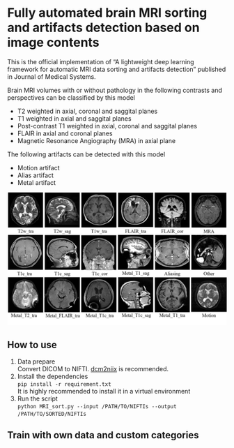 # Fully automated brain MRI sorting and artifacts detection based on image contents

This is the official implementation of “A lightweight deep learning framework for automatic MRI data sorting and artifacts detection” published in Journal of Medical Systems.

Brain MRI volumes with or without pathology in the following contrasts and perspectives can be classified by this model
- T2 weighted in axial, coronal and saggital planes
- T1 weighted in axial and saggital planes
- Post-contrast T1 weighted in axial, coronal and saggital planes
- FLAIR in axial and coronal planes
- Magnetic Resonance Angiography (MRA) in axial plane

The following artifacts can be detected with this model
- Motion artifact
- Alias artifact
- Metal artifact

 ![labels](labels.png)

## How to use
1. Data prepare\
Convert DICOM to NIFTI. [dcm2niix](https://github.com/rordenlab/dcm2niix) is recommended.
2. Install the dependencies\
`pip install -r requirement.txt`\
It is highly recommended to install it in a virtual environment
3. Run the script\
`python MRI_sort.py --input /PATH/TO/NIFTIs --output /PATH/TO/SORTED/NIFTIs`

## Train with own data and custom categories
